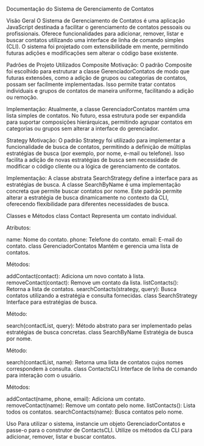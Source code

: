 Documentação do Sistema de Gerenciamento de Contatos

Visão Geral
O Sistema de Gerenciamento de Contatos é uma aplicação JavaScript destinada a facilitar o gerenciamento de contatos pessoais ou profissionais. Oferece funcionalidades para adicionar, remover, listar e buscar contatos utilizando uma interface de linha de comando simples (CLI). O sistema foi projetado com extensibilidade em mente, permitindo futuras adições e modificações sem alterar o código base existente.

Padrões de Projeto Utilizados
Composite
Motivação: O padrão Composite foi escolhido para estruturar a classe GerenciadorContatos de modo que futuras extensões, como a adição de grupos ou categorias de contatos, possam ser facilmente implementadas. Isso permite tratar contatos individuais e grupos de contatos de maneira uniforme, facilitando a adição ou remoção.

Implementação: Atualmente, a classe GerenciadorContatos mantém uma lista simples de contatos. No futuro, essa estrutura pode ser expandida para suportar composições hierárquicas, permitindo agrupar contatos em categorias ou grupos sem alterar a interface do gerenciador.

Strategy
Motivação: O padrão Strategy foi utilizado para implementar a funcionalidade de busca de contatos, permitindo a definição de múltiplas estratégias de busca (por exemplo, por nome, e-mail ou telefone). Isso facilita a adição de novas estratégias de busca sem necessidade de modificar o código cliente ou a lógica de gerenciamento de contatos.

Implementação: A classe abstrata SearchStrategy define a interface para as estratégias de busca. A classe SearchByName é uma implementação concreta que permite buscar contatos por nome. Este padrão permite alterar a estratégia de busca dinamicamente no contexto da CLI, oferecendo flexibilidade para diferentes necessidades de busca.

Classes e Métodos
class Contact
Representa um contato individual.

Atributos:

name: Nome do contato.
phone: Telefone do contato.
email: E-mail do contato.
class GerenciadorContatos
Mantém e gerencia uma lista de contatos.

Métodos:

addContact(contact): Adiciona um novo contato à lista.
removeContact(contact): Remove um contato da lista.
listContacts(): Retorna a lista de contatos.
searchContacts(strategy, query): Busca contatos utilizando a estratégia e consulta fornecidas.
class SearchStrategy
Interface para estratégias de busca.

Método:

search(contactList, query): Método abstrato para ser implementado pelas estratégias de busca concretas.
class SearchByName
Estratégia de busca por nome.

Método:

search(contactList, name): Retorna uma lista de contatos cujos nomes correspondem à consulta.
class ContactsCLI
Interface de linha de comando para interação com o usuário.

Métodos:

addContact(name, phone, email): Adiciona um contato.
removeContact(name): Remove um contato pelo nome.
listContacts(): Lista todos os contatos.
searchContacts(name): Busca contatos pelo nome.

Uso
Para utilizar o sistema, instancie um objeto GerenciadorContatos e passe-o para o construtor de ContactsCLI. Utilize os métodos da CLI para adicionar, remover, listar e buscar contatos.
